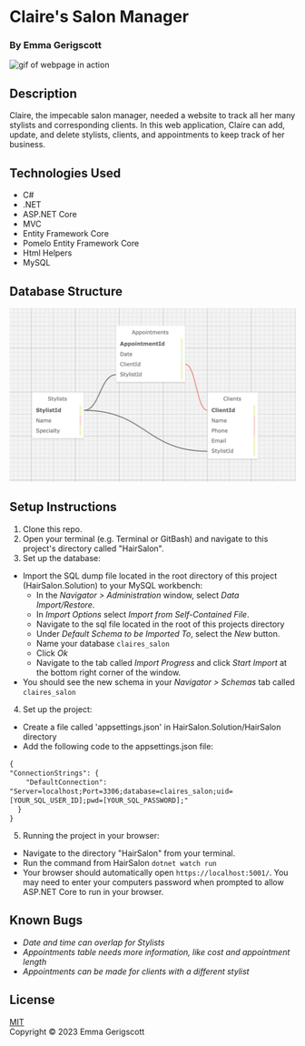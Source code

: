 # Claire's Salon Manager

### By Emma Gerigscott

![gif of webpage in action](./HairSalon/wwwroot/img/claire.gif)

## Description

Claire, the impecable salon manager, needed a website to track all her many stylists and corresponding clients. In this web application, Claire can add, update, and delete stylists, clients, and appointments to keep track of her business.

## Technologies Used

* C#
* .NET
* ASP.NET Core
* MVC
* Entity Framework Core
* Pomelo Entity Framework Core
* Html Helpers
* MySQL

## Database Structure

![image of schema connections](./HairSalon/wwwroot/img/db.png)

## Setup Instructions

1. Clone this repo.
2. Open your terminal (e.g. Terminal or GitBash) and navigate to this project's directory called "HairSalon".
3. Set up the database:
  * Import the SQL dump file located in the root directory of this project (HairSalon.Solution) to your MySQL workbench:
    * In the _Navigator > Administration_ window, select _Data Import/Restore_.
    * In _Import Options_ select _Import from Self-Contained File_.
    * Navigate to the sql file located in the root of this projects directory
    * Under _Default Schema to be Imported To_, select the _New_ button.
    * Name your database ```claires_salon```
    * Click _Ok_
    * Navigate to the tab called _Import Progress_ and click _Start Import_ at the bottom right corner of the window.
  * You should see the new schema in your _Navigator > Schemas_ tab called ```claires_salon```
4. Set up the project:
  * Create a file called 'appsettings.json' in HairSalon.Solution/HairSalon directory
  * Add the following code to the appsettings.json file:
  ```
  {
  "ConnectionStrings": {
      "DefaultConnection": "Server=localhost;Port=3306;database=claires_salon;uid=[YOUR_SQL_USER_ID];pwd=[YOUR_SQL_PASSWORD];"
    }
  }
  ```
5. Running the project in your browser:
  * Navigate to the directory "HairSalon" from your terminal.
  * Run the command from HairSalon ```dotnet watch run```
  * Your browser should automatically open ```https://localhost:5001/```. You may need to enter your computers password when prompted to allow ASP.NET Core to run in your browser.


## Known Bugs

* _Date and time can overlap for Stylists_
* _Appointments table needs more information, like cost and appointment length_
* _Appointments can be made for clients with a different stylist_

## License
[MIT](https://opensource.org/licenses/MIT)  
Copyright © 2023 Emma Gerigscott